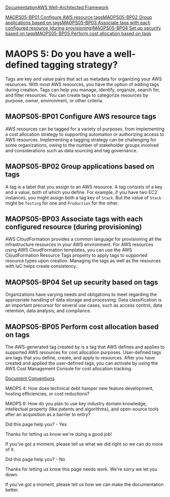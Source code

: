 [Documentation](/index.html)[AWS Well-Architected Framework](mergers-and-acquisitions-lens.html)

[MAOPS05-BP01 Configure AWS resource tags](#maops05-bp01)[MAOPS05-BP02 Group applications based on tags](#maops05-bp02)[MAOPS05-BP03 Associate tags with each configured resource (during provisioning)](#maops05-bp03)[MAOPS05-BP04 Set up security based on tags](#maops05-bp04)[MAOPS05-BP05 Perform cost allocation based on tags](#maops05-bp05)

# MAOPS 5: Do you have a well-defined tagging strategy?

Tags are key and value pairs that act as metadata for organizing your AWS resources. With most AWS resources, you have the option of adding tags during creation. Tags can help you manage, identify, organize, search for, and filter resources. You can create tags to categorize resources by purpose, owner, environment, or other criteria.

## MAOPS05-BP01 Configure AWS resource tags

AWS resources can be tagged for a variety of purposes, from implementing a cost allocation strategy to supporting automation or authorizing access to AWS resources. Implementing a tagging strategy can be challenging for some organizations, owing to the number of stakeholder groups involved and considerations such as data sourcing and tag governance.

## MAOPS05-BP02 Group applications based on tags

A tag is a label that you assign to an AWS resource. A tag consists of a key and a value, both of which you define. For example, if you have two EC2 instances, you might assign both a tag key of `Stack`. But the value of `Stack` might be `Testing` for one and `Production` for the other.

## MAOPS05-BP03 Associate tags with each configured resource (during provisioning)

AWS CloudFormation provides a common language for provisioning all the infrastructure resources in your AWS environment. For AWS resources using AWS CloudFormation templates, you can use the AWS CloudFormation Resource Tags property to apply tags to supported resource types upon creation. Managing the tags as well as the resources with IaC helps create consistency.

## MAOPS05-BP04 Set up security based on tags

Organizations have varying needs and obligations to meet regarding the appropriate handling of data storage and processing. Data classification is an important precursor for several use cases, such as access control, data retention, data analysis, and compliance.

## MAOPS05-BP05 Perform cost allocation based on tags

The AWS-generated tag created by is a tag that AWS defines and applies to supported AWS resources for cost allocation purposes. User-defined tags are tags that you define, create, and apply to resources. After you have created and applied the user-defined tags, you can activate by using the AWS Cost Management Console for cost allocation tracking.


[Document Conventions](/general/latest/gr/docconventions.html)

MAOPS 4: How does technical debt hamper new feature development, hosting efficiencies, or cost reductions?

MAOPS 6: How do you plan to use key industry domain knowledge, intellectual property (like patents and algorithms), and open-source tools after an acquisition as a barrier to entry?

Did this page help you? - Yes

Thanks for letting us know we're doing a good job!

If you've got a moment, please tell us what we did right so we can do more of it.

Did this page help you? - No

Thanks for letting us know this page needs work. We're sorry we let you down.

If you've got a moment, please tell us how we can make the documentation better.</awsdocs-view></awsui-app-layout>